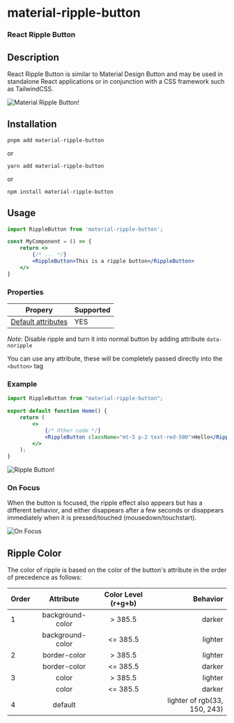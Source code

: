 # material-ripple-button 
### React Ripple Button

## Description

React Ripple Button is similar to Material Design Button and may be used in standalone React applications or in conjunction with a CSS framework such as TailwindCSS.

![Material Ripple Button!](https://img.upxi.me/PB4mrAmu3 "Illustration")

## Installation

```terminal
pnpm add material-ripple-button
```

or

```terminal
yarn add material-ripple-button
```

or

```
npm install material-ripple-button
```

## Usage

```jsx
import RippleButton from 'material-ripple-button';

const MyComponent = () => {
    return <>
        {/* ... */}
        <RippleButton>This is a ripple button</RippleButton>
    </>
}
```

### Properties

| Propery                                                                                | Supported |
| -------------------------------------------------------------------------------------- | --------- |
| [Default attributes](https://developer.mozilla.org/en-US/docs/Web/HTML/Element/button) | YES       |

*Note*: Disable ripple and turn it into normal button by adding attribute `data-noripple`

You can use any attribute, these will be completely passed directly into the `<button>` tag

### Example

```jsx
import RippleButton from "material-ripple-button";

export default function Home() {
	return (
		<>
			{/* Other code */}
			<RippleButton className="mt-5 p-2 text-red-500">Hello</RippleButton>
		</>
	);
}
```

![Ripple Button!](https://img.upxi.me/sRAZdKHqtZ "Result of Ripple Button usage")

### On Focus
When the button is focused, the ripple effect also appears but has a different behavior, and either disappears after a few seconds or disappears immediately when it is pressed/touched (mousedown/touchstart).

![On Focus](https://img.upxi.me/i1Ak5P "On focus ripple effect")

## Ripple Color

The color of ripple is based on the color of the button's attribute in the order of precedence as follows:

|Order | Attribute      | Color Level (r+g+b) | Behavior |
|:------| :-----------: | :-----------: | ----------:|
|1 | background-color | > 385.5       | darker |
|| background-color | <= 385.5       | lighter |
|2| border-color | > 385.5       | lighter |
|| border-color | <= 385.5       | darker |
|3| color | > 385.5       | lighter |
|| color | <= 385.5       | darker |
|4| default |        | lighter of rgb(33, 150, 243) |
